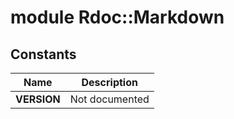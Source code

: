 # module Rdoc::Markdown [](#module-Rdoc::Markdown) [](#top)
 ## Constants
 | Name | Description |
 | ---- | ----------- |
 | **VERSION[](#VERSION)** | Not documented |
 